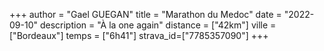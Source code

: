 +++
author = "Gael GUEGAN"
title = "Marathon du Medoc"
date = "2022-09-10"
description = "À la one again"
distance = ["42km"]
ville = ["Bordeaux"]
temps = ["6h41"]
strava_id=["7785357090"]
+++